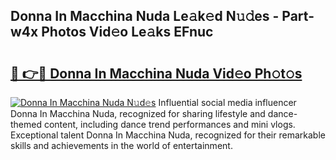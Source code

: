 ## Donna In Macchina Nuda Le𝚊k𝚎d N𝚞𝚍es - Part-w4x Photos Vid𝚎o Le𝚊ks EFnuc

# <h2><a href="http://fbdg06.evod.top/?m=Donna+In+Macchina+Nuda">🔗 👉🔴 Donna In Macchina Nuda Vid𝚎o Ph𝚘t𝚘s</a></h2>

[![Donna In Macchina Nuda N𝚞d𝚎s](https://i.imgur.com/8V9OHl7.gif)](http://fbdg06.evod.top/?m=Donna+In+Macchina+Nuda)
Influential social media influencer Donna In Macchina Nuda, recognized for sharing lifestyle and dance-themed content, including dance trend performances and mini vlogs. Exceptional talent Donna In Macchina Nuda, recognized for their remarkable skills and achievements in the world of entertainment. 
